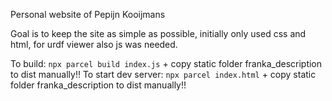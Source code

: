 Personal website of Pepijn Kooijmans

Goal is to keep the site as simple as possible, initially only used css and html, for urdf viewer also js was needed.

To build: `npx parcel build index.js` + copy static folder franka_description to dist manually!!
To start dev server: `npx parcel index.html`  + copy static folder franka_description to dist manually!!
